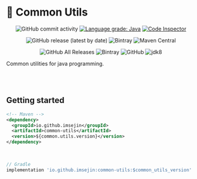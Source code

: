 # 🧰 Common Utils
<p align="center">
    <img alt="GitHub commit activity" src="https://img.shields.io/github/commit-activity/m/imsejin/common-utils">
    <a href="https://lgtm.com/projects/g/ImSejin/common-utils/context:java"><img alt="Language grade: Java" src="https://img.shields.io/lgtm/grade/java/g/ImSejin/common-utils.svg?logo=lgtm&logoWidth=18"/></a>
    <a href="https://frontend.code-inspector.com/project/16359/dashboard"><img alt="Code Inspector" src="https://www.code-inspector.com/project/16359/score/svg"></a>
</p>

<p align="center">
    <img alt="GitHub release (latest by date)" src="https://img.shields.io/github/v/release/imsejin/common-utils?label=github">
    <img alt="Bintray" src="https://img.shields.io/bintray/v/imsejin/CommonUtils/common-utils">
    <img alt="Maven Central" src="https://img.shields.io/maven-central/v/io.github.imsejin/common-utils">
</p>

<p align="center">
    <img alt="GitHub All Releases" src="https://img.shields.io/github/downloads/imsejin/common-utils/total?label=downloads%20at%20github">
    <img alt="Bintray" src="https://img.shields.io/bintray/dt/imsejin/CommonUtils/common-utils?label=downloads%20at%20bintray">
    <img alt="GitHub" src="https://img.shields.io/github/license/imsejin/common-utils">
    <img alt="jdk8" src="https://img.shields.io/badge/jdk-8-orange">
</p>
Common utilities for java programming.

<br><br>

## Getting started

```xml
<!-- Maven -->
<dependency>
  <groupId>io.github.imsejin</groupId>
  <artifactId>common-utils</artifactId>
  <version>${common.utils.version}</version>
</dependency>
```
<br>

```groovy
// Gradle
implementation 'io.github.imsejin:common-utils:$common_utils_version'
```

